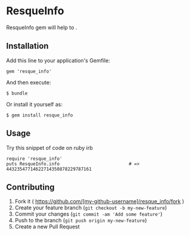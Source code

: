 # ResqueInfo

ResqueInfo gem will help to .

## Installation

Add this line to your application's Gemfile:

    gem 'resque_info'

And then execute:

    $ bundle

Or install it yourself as:

    $ gem install resque_info

## Usage

Try this snippet of code on ruby irb

    require 'resque_info'
    puts ResqueInfo.info                          # => 44323547714622714350878229787161
    

## Contributing

1. Fork it ( https://github.com/[my-github-username]/resque_info/fork )
2. Create your feature branch (`git checkout -b my-new-feature`)
3. Commit your changes (`git commit -am 'Add some feature'`)
4. Push to the branch (`git push origin my-new-feature`)
5. Create a new Pull Request
